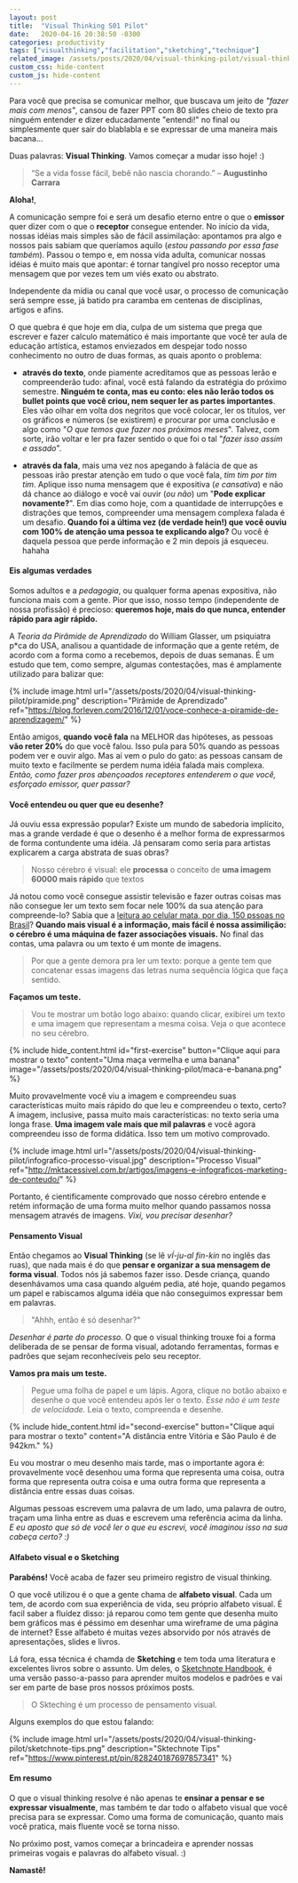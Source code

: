 ```yaml
---
layout: post
title:  "Visual Thinking S01 Pilot"
date:   2020-04-16 20:38:50 -0300
categories: productivity
tags: ["visualthinking","facilitation","sketching","technique"]
related_image: /assets/posts/2020/04/visual-thinking-pilot/visual-thinking.jpg
custom_css: hide-content
custom_js: hide-content
---
```


Para você que precisa se comunicar melhor, que buscava um jeito de _"fazer mais com menos"_, cansou de fazer PPT com 80 slides cheio de texto pra ninguém entender e dizer educadamente "entendi!" no final ou simplesmente quer sair do blablabla e se expressar de uma maneira mais bacana...

Duas palavras: **Visual Thinking**. Vamos começar a mudar isso hoje! :)

<!--more-->
> “Se a vida fosse fácil, bebê não nascia chorando.”  – __Augustinho Carrara__

**Aloha!**,

A comunicação sempre foi e será um desafio eterno entre o que o __emissor__ quer dizer com o que o __receptor__ consegue entender. No início da vida, nossas idéias mais simples são de fácil assimilação: apontamos pra algo e nossos pais sabiam que queríamos aquilo (_estou passando por essa fase também_). Passou o tempo e, em nossa vida adulta, comunicar nossas idéias é muito mais que apontar: é tornar tangível pro nosso receptor uma mensagem que por vezes tem um viés exato ou abstrato.

Independente da mídia ou canal que você usar, o processo de comunicação será sempre esse, já batido pra caramba em centenas de disciplinas, artigos e afins.

O que quebra é que hoje em dia, culpa de um sistema que prega que escrever e fazer calculo matemático é mais importante que você ter aula de educação artística, estamos enviezados em despejar todo nosso conhecimento no outro de duas formas, as quais aponto o problema:

* **através do texto**, onde piamente acreditamos que as pessoas lerão e compreenderão tudo: afinal, você está falando da estratégia do próximo semestre. __Ninguém te conta, mas eu conto: eles não lerão todos os bullet points que você criou, nem sequer ler as partes importantes__. Eles vão olhar em volta dos negritos que você colocar, ler os títulos, ver os gráficos e números (se existirem) e procurar por uma conclusão e algo como "_O que temos que fazer nos próximos meses_". Talvez, com sorte, irão voltar e ler pra fazer sentido o que foi o tal "_fazer isso assim e assado_".

* **através da fala**, mais uma vez nos apegando à falácia de que as pessoas irão prestar atenção em tudo o que você fala, _tim tim por tim tim_. Aplique isso numa mensagem que é expositiva (_e cansativa_) e não dá chance ao diálogo e você vai ouvir (_ou não_) um "__Pode explicar novamente?__". Em dias como hoje, com a quantidade de interrupções e distrações que temos, compreender uma mensagem complexa falada é um desafio. __Quando foi a última vez (de verdade hein!) que você ouviu com 100% de atenção uma pessoa te explicando algo?__ Ou você é daquela pessoa que perde informação e 2 min depois já esqueceu. hahaha

#### Eis algumas verdades
 
Somos adultos e a _pedagogia_, ou qualquer forma apenas expositiva, não funciona mais com a gente. Pior que isso, nosso tempo (independente de nossa profissão) é precioso: __queremos hoje, mais do que nunca, entender rápido para agir rápido.__

A _Teoria da Pirâmide de Aprendizado_ do William Glasser, um psiquiatra p*ca do USA, analisou a quantidade de informação que a gente retém, de acordo com a forma como a recebemos, depois de duas semanas. É um estudo que tem, como sempre, algumas contestações, mas é amplamente utilizado para balizar que:

{% include image.html url="/assets/posts/2020/04/visual-thinking-pilot/piramide.png" description="Pirâmide de Aprendizado" ref="https://blog.forleven.com/2016/12/01/voce-conhece-a-piramide-de-aprendizagem/" %}

Então amigos, __quando você fala__ na MELHOR das hipóteses, as pessoas __vão reter 20%__ do que você falou. Isso pula para 50% quando as pessoas podem ver e ouvir algo. Mas aí vem o pulo do gato: as pessoas cansam de muito texto e facilmente se perdem numa idéia falada mais complexa. _Então, como fazer pros abençoados receptores entenderem o que você, esforçado emissor, quer passar?_

#### Você entendeu ou quer que eu desenhe?

Já ouviu essa expressão popular? Existe um mundo de sabedoria implícito, mas a grande verdade é que o desenho é a melhor forma de expressarmos de forma contundente uma idéia. Já pensaram como seria para artistas explicarem a carga abstrata de suas obras?

> Nosso cérebro é visual: ele __processa__ o conceito de __uma imagem 60000 mais rápido__ que textos

Já notou como você consegue assistir televisão e fazer outras coisas mas não consegue ler um texto sem focar nele 100% da sua atenção para compreende-lo? Sabia que a [leitura ao celular mata, por dia, 150 pssoas no Brasil](https://canaltech.com.br/comportamento/celular-no-transito-mata-150-pessoas-por-dia-no-brasil-mesmo-com-o-viva-voz-114058/)? __Quando mais visual é a informação, mais fácil é nossa assimilição: o cérebro é uma máquina de fazer associações visuais.__ No final das contas, uma palavra ou um texto é um monte de imagens.

> Por que a gente demora pra ler um texto: porque a gente tem que concatenar essas imagens das letras numa sequência lógica que faça sentido.

__Façamos um teste.__

> Vou te mostrar um botão logo abaixo: quando clicar, exibirei um texto e uma imagem que representam a mesma coisa. Veja o que acontece no seu cérebro.

{% include hide_content.html id="first-exercise" button="Clique aqui para mostrar o texto" content="Uma maça vermelha e uma banana" image="/assets/posts/2020/04/visual-thinking-pilot/maca-e-banana.png" %}

Muito provavelmente você viu a imagem e compreendeu suas características muito mais rápido do que leu e compreendeu o texto, certo? A imagem, inclusive, passa muito mais características: no texto seria uma longa frase. __Uma imagem vale mais que mil palavras__ e você agora compreendeu isso de forma didática. Isso tem um motivo comprovado. 

{% include image.html url="/assets/posts/2020/04/visual-thinking-pilot/infografico-processo-visual.jpg" description="Processo Visual" ref="http://mktacessivel.com.br/artigos/imagens-e-infograficos-marketing-de-conteudo/" %}

Portanto, é cientificamente comprovado que nosso cérebro entende e retém informação de uma forma muito melhor quando passamos nossa mensagem através de imagens. _Vixi, vou precisar desenhar?_

#### Pensamento Visual

Então chegamos ao __Visual Thinking__ (se lê _vÍ-ju-al fin-kin_ no inglês das ruas), que nada mais é do que __pensar e organizar a sua mensagem de forma visual__. Todos nós já sabemos fazer isso. Desde criança, quando desenhávamos uma casa quando alguém pedia, até hoje, quando pegamos um papel e rabiscamos alguma idéia que não conseguimos expressar bem em palavras.

> "Ahhh, então é só desenhar?"

_Desenhar é parte do processo._ O que o visual thinking trouxe foi a forma deliberada de se pensar de forma visual, adotando ferramentas, formas e padrões que sejam reconhecíveis pelo seu receptor. 

__Vamos pra mais um teste.__

> Pegue uma folha de papel e um lápis. Agora, clique no botão abaixo e desenhe o que você entendeu após ler o texto. _Esse não é um teste de velocidade._ Leia o texto, compreenda e desenhe.

{% include hide_content.html id="second-exercise" button="Clique aqui para mostrar o texto" content="A distância entre Vitória e São Paulo é de 942km." %}

Eu vou mostrar o meu desenho mais tarde, mas o importante agora é: provavelmente você desenhou uma forma que representa uma coisa, outra forma que representa outra coisa e uma outra forma que representa a distância entre essas duas coisas.

Algumas pessoas escrevem uma palavra de um lado, uma palavra de outro, traçam uma linha entre as duas e escrevem uma referência acima da linha. _E eu aposto que só de você ler o que eu escrevi, você imaginou isso na sua cabeça certo? :)_

#### Alfabeto visual e o Sketching

__Parabéns!__ Você acaba de fazer seu primeiro registro de visual thinking.

O que você utilizou é o que a gente chama de __alfabeto visual__. Cada um tem, de acordo com sua experiência de vida, seu próprio alfabeto visual. É facil saber a fluídez disso: já reparou como tem gente que desenha muito bem gráficos mas é péssimo em desenhar uma wireframe de uma página de internet? Esse alfabeto é muitas vezes absorvido por nós através de apresentações, slides e livros.

Lá fora, essa técnica é chamda de __Sketching__ e tem toda uma literatura e excelentes livros sobre o assunto. Um deles, o [Sketchnote Handbook](https://www.amazon.com.br/Sketchnote-Handbook-Illustrated-Visual-Taking/dp/0321857895/ref=asc_df_0321857895/?tag=googleshopp00-20&linkCode=df0&hvadid=379693121961&hvpos=&hvnetw=g&hvrand=5773454232861466462&hvpone=&hvptwo=&hvqmt=&hvdev=c&hvdvcmdl=&hvlocint=&hvlocphy=1001549&hvtargid=pla-454389960652&psc=1), é uma versão passo-a-passo para aprender muitos modelos e padrões e vai ser em parte de base pros nossos próximos posts.

> O Skteching é um processo de pensamento visual.

Alguns exemplos do que estou falando:

{% include image.html url="/assets/posts/2020/04/visual-thinking-pilot/sketchnote-tips.png" description="Sktechnote Tips" ref="https://www.pinterest.pt/pin/828240187697857341" %}

#### Em resumo 

O que o visual thinking resolve é não apenas te __ensinar a pensar e se expressar visualmente__, mas também te dar todo o alfabeto visual que você precisa para se expressar. Como uma forma de comunicação, quanto mais você pratica, mais fluente você se torna nisso.

No próximo post, vamos começar a brincadeira e aprender nossas primeiras vogais e palavras do alfabeto visual. :)

__Namastê!__
